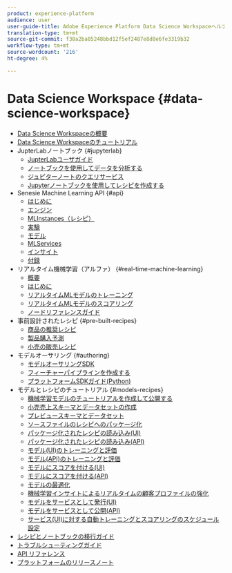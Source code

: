```yaml
---
product: experience-platform
audience: user
user-guide-title: Adobe Experience Platform Data Science Workspaceヘルプ
translation-type: tm+mt
source-git-commit: f38a2ba85248bbd12f5ef2487e8d8e6fe3319b32
workflow-type: tm+mt
source-wordcount: '216'
ht-degree: 4%

---
```



# Data Science Workspace {#data-science-workspace}

* [Data Science Workspaceの概要](home.md)
* [Data Science Workspaceのチュートリアル](walkthrough.md)
* JupterLabノートブック {#jupyterlab}
   * [JupterLabユーザガイド](jupyterlab/overview.md)
   * [ノートブックを使用してデータを分析する](jupyterlab/analyze-your-data.md)
   * [ジュピターノートのクエリサービス](jupyterlab/query-service.md)
   * [Jupyterノートブックを使用してレシピを作成する](jupyterlab/create-a-recipe.md)
* Senesie Machine Learning API {#api}
   * [はじめに](api/getting-started.md)
   * [エンジン](api/engines.md)
   * [MLInstances（レシピ）](api/mlinstances.md)
   * [実験](api/experiments.md)
   * [モデル](api/models.md)
   * [MLServices](api/mlservices.md)
   * [インサイト](api/insights.md)
   * [付録](api/appendix.md)
* リアルタイム機械学習（アルファ） {#real-time-machine-learning}
   * [概要](real-time-machine-learning/home.md)
   * [はじめに](real-time-machine-learning/getting-started.md)
   * [リアルタイムMLモデルのトレーニング](real-time-machine-learning/training-ml-model.md)
   * [リアルタイムMLモデルのスコアリング](real-time-machine-learning/scoring-ml-model.md)
   * [ノードリファレンスガイド](real-time-machine-learning/node-reference.md)
* 事前設計されたレシピ {#pre-built-recipes}
   * [商品の推奨レシピ](pre-built-recipes/product-recommendations.md)
   * [製品購入予測](pre-built-recipes/product-purchase-prediction.md)
   * [小売の販売レシピ](pre-built-recipes/retail-sales.md)
* モデルオーサリング {#authoring}
   * [モデルオーサリングSDK](authoring/sdk.md)
   * [フィーチャーパイプラインを作成する](authoring/feature-pipeline.md)
   * [プラットフォームSDKガイド(Python)](authoring/platform-sdk.md)
* モデルとレシピのチュートリアル {#models-recipes}
   * [機械学習モデルのチュートリアルを作成して公開する](models-recipes/create-publish-model.md)
   * [小売売上スキーマとデータセットの作成](models-recipes/create-retails-sales-dataset.md)
   * [プレビュースキーマとデータセット](models-recipes/preview-schema-data.md)
   * [ソースファイルのレシピへのパッケージ化](models-recipes/package-source-files-recipe.md)
   * [パッケージ化されたレシピの読み込み(UI)](models-recipes/import-packaged-recipe-ui.md)
   * [パッケージ化されたレシピの読み込み(API)](models-recipes/import-packaged-recipe-api.md)
   * [モデル(UI)のトレーニングと評価](models-recipes/train-evaluate-model-ui.md)
   * [モデル(API)のトレーニングと評価](models-recipes/train-evaluate-model-api.md)
   * [モデルにスコアを付ける(UI)](models-recipes/score-model-ui.md)
   * [モデルにスコアを付ける(API)](models-recipes/score-model-api.md)
   * [モデルの最適化](models-recipes/optimize-model.md)
   * [機械学習インサイトによるリアルタイムの顧客プロファイルの強化](models-recipes/enrich-profile.md)
   * [モデルをサービスとして発行(UI)](models-recipes/publish-model-service-ui.md)
   * [モデルをサービスとして公開(API)](models-recipes/publish-model-service-api.md)
   * [サービス(UI)に対する自動トレーニングとスコアリングのスケジュール設定](models-recipes/schedule-models-ui.md)
* [レシピとノートブックの移行ガイド](recipe-notebook-migration.md)
* [トラブルシューティングガイド](troubleshooting-guide.md)
* [API リファレンス](https://www.adobe.io/apis/experienceplatform/home/api-reference.html#!acpdr/swagger-specs/sensei-ml-api.yaml)
* [プラットフォームのリリースノート](https://www.adobe.com/go/platform-release-notes-en)